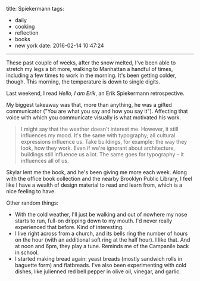 title: Spiekermann
tags:
  - daily
  - cooking
  - reflection
  - books
  - new york
date: 2016-02-14 10:47:24
---


These past couple of weeks, after the snow melted, I've been able to stretch my legs a bit more, walking to Manhattan a handful of times, including a few times to work in the morning. It's been getting colder, though. This morning, the temperature is down to single digits.

Last weekend, I read *Hello, I am Erik*, an Erik Spiekermann retrospective.

My biggest takeaway was that, more than anything, he was a gifted communicator ("You are what you say and how you say it"). Affecting that voice with which you communicate visually is what motivated his work.

> I might say that the weather doesn't interest me. However, it still influences my mood. It's the same with typography; all cultural expressions influence us. Take buildings, for example: the way they look, how they work. Even if we're ignorant about architecture, buildings still influence us a lot. The same goes for typography – it influences all of us.

Skylar lent me the book, and he's been giving me more each week. Along with the office book collection and the nearby Brooklyn Public Library, I feel like I have a wealth of design material to read and learn from, which is a nice feeling to have.

Other random things:

- With the cold weather, I'll just be walking and out of nowhere my nose starts to run, full-on dripping down to my mouth. I'd never really experienced that before. Kind of interesting.
- I live right across from a church, and its bells ring the number of hours on the hour (with an additional soft ring at the half hour). I like that. And at noon and 6pm, they play a tune. Reminds me of the Campanile back in school.
- I started making bread again: yeast breads (mostly sandwich rolls in baguette form) and flatbreads. I've also been experimenting with cold dishes, like julienned red bell pepper in olive oil, vinegar, and garlic.

